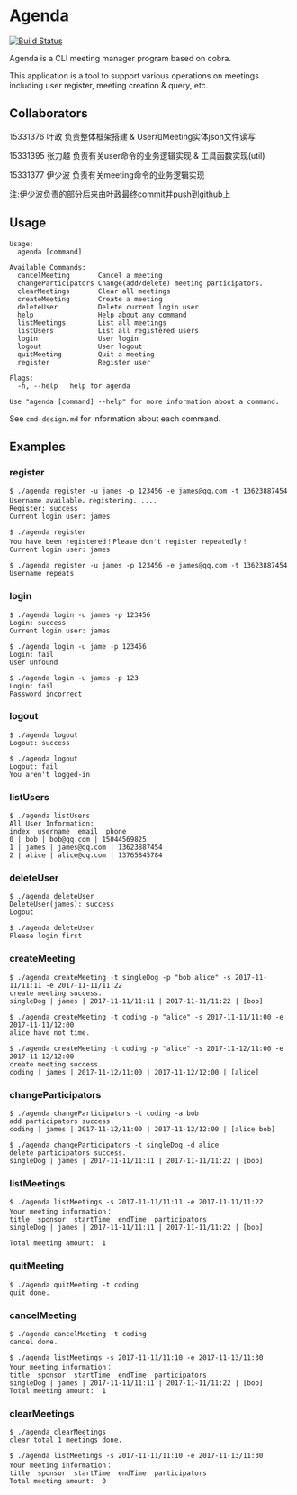 # Agenda
[![Build Status](https://travis-ci.org/James-Yip/Agenda.svg?branch=master)](https://travis-ci.org/James-Yip/Agenda)

Agenda is a CLI meeting manager program based on cobra.

This application is a tool to support various operations on meetings
including user register, meeting creation & query, etc.

## Collaborators
15331376 叶政 负责整体框架搭建 & User和Meeting实体json文件读写

15331395 张力越 负责有关user命令的业务逻辑实现 & 工具函数实现(util)

15331377 伊少波 负责有关meeting命令的业务逻辑实现

注:伊少波负责的部分后来由叶政最终commit并push到github上
## Usage
```
Usage:
  agenda [command]

Available Commands:
  cancelMeeting       Cancel a meeting
  changeParticipators Change(add/delete) meeting participators.
  clearMeetings       Clear all meetings
  createMeeting       Create a meeting
  deleteUser          Delete current login user
  help                Help about any command
  listMeetings        List all meetings
  listUsers           List all registered users
  login               User login
  logout              User logout
  quitMeeting         Quit a meeting
  register            Register user

Flags:
  -h, --help   help for agenda

Use "agenda [command] --help" for more information about a command.

```

See `cmd-design.md` for information about each command.


## Examples

### register
```
$ ./agenda register -u james -p 123456 -e james@qq.com -t 13623887454
Username available，registering......
Register: success
Current login user: james

$ ./agenda register
You have been registered！Please don't register repeatedly！
Current login user: james

$ ./agenda register -u james -p 123456 -e james@qq.com -t 13623887454
Username repeats
```

### login
```
$ ./agenda login -u james -p 123456
Login: success
Current login user: james

$ ./agenda login -u jame -p 123456
Login: fail
User unfound

$ ./agenda login -u james -p 123
Login: fail
Password incorrect
```

### logout
```
$ ./agenda logout
Logout: success

$ ./agenda logout
Logout: fail
You aren't logged-in
```

### listUsers
```
$ ./agenda listUsers
All User Information:
index  username  email  phone
0 | bob | bob@qq.com | 15044569825
1 | james | james@qq.com | 13623887454
2 | alice | alice@qq.com | 13765845784
```


### deleteUser
```
$ ./agenda deleteUser
DeleteUser(james): success
Logout

$ ./agenda deleteUser
Please login first
```

### createMeeting
```
$ ./agenda createMeeting -t singleDog -p "bob alice" -s 2017-11-11/11:11 -e 2017-11-11/11:22
create meeting success.
singleDog | james | 2017-11-11/11:11 | 2017-11-11/11:22 | [bob]

$ ./agenda createMeeting -t coding -p "alice" -s 2017-11-11/11:00 -e 2017-11-11/12:00
alice have not time.

$ ./agenda createMeeting -t coding -p "alice" -s 2017-11-12/11:00 -e 2017-11-12/12:00
create meeting success.
coding | james | 2017-11-12/11:00 | 2017-11-12/12:00 | [alice]
```

### changeParticipators
```
$ ./agenda changeParticipators -t coding -a bob
add participators success.
coding | james | 2017-11-12/11:00 | 2017-11-12/12:00 | [alice bob]

$ ./agenda changeParticipators -t singleDog -d alice
delete participators success.
singleDog | james | 2017-11-11/11:11 | 2017-11-11/11:22 | [bob]
```

### listMeetings
```
$ ./agenda listMeetings -s 2017-11-11/11:11 -e 2017-11-11/11:22
Your meeting information：
title  sponsor  startTime  endTime  participators
singleDog | james | 2017-11-11/11:11 | 2017-11-11/11:22 | [bob]

Total meeting amount:  1
```

### quitMeeting
```
$ ./agenda quitMeeting -t coding
quit done.
```

### cancelMeeting
```
$ ./agenda cancelMeeting -t coding
cancel done.

$ ./agenda listMeetings -s 2017-11-11/11:10 -e 2017-11-13/11:30
Your meeting information：
title  sponsor  startTime  endTime  participators
singleDog | james | 2017-11-11/11:11 | 2017-11-11/11:22 | [bob]
Total meeting amount:  1

```

### clearMeetings
```
$ ./agenda clearMeetings
clear total 1 meetings done.

$ ./agenda listMeetings -s 2017-11-11/11:10 -e 2017-11-13/11:30
Your meeting information：
title  sponsor  startTime  endTime  participators
Total meeting amount:  0
```
